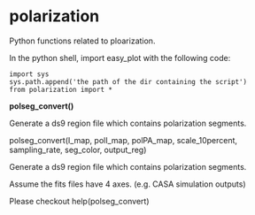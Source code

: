 # polarization
Python functions related to ploarization.

In the python shell, import easy\_plot with the following code:  

    import sys
    sys.path.append('the path of the dir containing the script')
    from polarization import *

**polseg_convert()**

Generate a ds9 region file which contains polarization segments.

polseg_convert(I_map, polI_map, polPA_map, scale_10percent, sampling_rate, seg_color, output_reg)

Generate a ds9 region file which contains polarization segments.

Assume the fits files have 4 axes. (e.g. CASA simulation outputs)

Please checkout help(polseg_convert)
